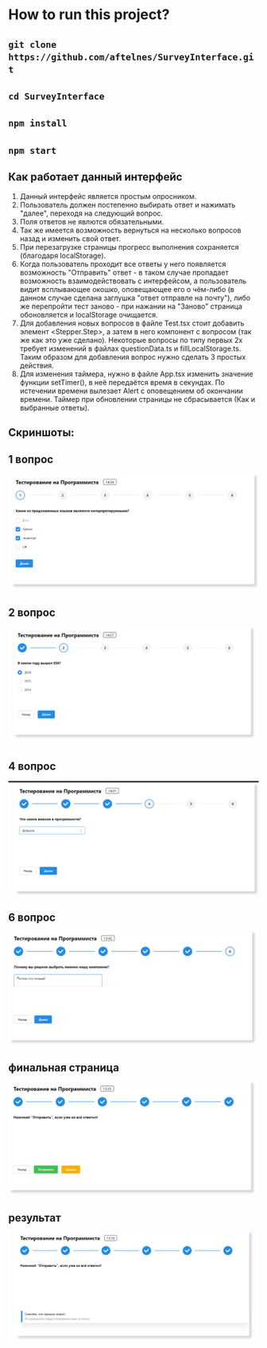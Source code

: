 # How to run this project?

## `git clone https://github.com/aftelnes/SurveyInterface.git`

## `cd SurveyInterface`

## `npm install`

## `npm start`

## Как работает данный интерфейс

1. Данный интерфейс является простым опросником.
2. Пользователь должен постепенно выбирать ответ и нажимать "далее", переходя на следующий вопрос.
3. Поля ответов не явлются обязательными.
4. Так же имеется возможность вернуться на несколько вопросов назад и изменить свой ответ.
5. При перезагрузке страницы прогресс выполнения сохраняется (благодаря localStorage).
6. Когда пользователь проходит все ответы у него появляется возможность "Отправить" ответ - в таком случае пропадает возможность взаимодействовать с интерфейсом, а пользователь видит всплывающее окошко, оповещающее его о чём-либо (в данном случае сделана заглушка "ответ отправле на почту"), либо же перепройти тест заново - при нажании на "Заново" страница обоновляется и localStorage очищается.
7. Для добавления новых вопросов в файле Test.tsx стоит добавить элемент <Stepper.Step>, а затем в него компонент с вопросом (так же как это уже сделано). Некоторые вопросы по типу первых 2х требует изменений в файлах questionData.ts и fillLocalStorage.ts. Таким образом для добавления вопрос нужно сделать 3 простых действия.
8. Для изменения таймера, нужно в файле App.tsx изменить значение функции setTimer(), в неё передаётся время в секундах. По истечении времени вылезает Alert с оповещением об окончании времени. Таймер при обновлении страницы не сбрасывается (Как и выбранные ответы).

## Скриншоты:

## 1 вопрос

![1 вопрос](./skrinshots/1_question.png)

## 2 вопрос

![2 вопрос](./skrinshots/2_question.png)

## 4 вопрос

![4 вопрос](./skrinshots/4_question.png)

## 6 вопрос

![6 вопрос](./skrinshots/6_question.png)

## финальная страница

![финальная страница](./skrinshots/final_page.png)

## результат

![результат](./skrinshots/result_notification.png)
